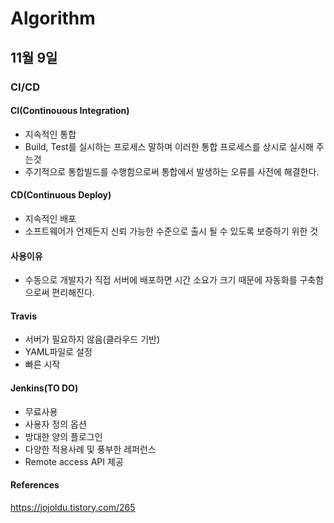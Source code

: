 # Algorithm

## 11월 9일

### CI/CD

#### CI(Continouous Integration)
* 지속적인 통합
* Build, Test를 실시하는 프로세스 말하며 이러한 통합 프로세스를 상시로 실시해 주는것
* 주기적으로 통합빌드를 수행함으로써 통합에서 발생하는 오류를 사전에 해결한다.

#### CD(Continuous Deploy)
* 지속적인 배포
* 소프트웨어가 언제든지 신뢰 가능한 수준으로 출시 될 수 있도록 보증하기 위한 것

#### 사용이유
* 수동으로 개발자가 직접 서버에 배포하면 시간 소요가 크기 때문에 자동화를 구축함으로써 편리해진다.

#### Travis
* 서버가 필요하지 않음(클라우드 기반)
* YAML파일로 설정
* 빠른 시작

#### Jenkins(TO DO)
* 무료사용
* 사용자 정의 옵션
* 방대한 양의 플로그인
* 다양한 적용사례 및 풍부한 레퍼런스
* Remote access API 제공

#### References
https://jojoldu.tistory.com/265

